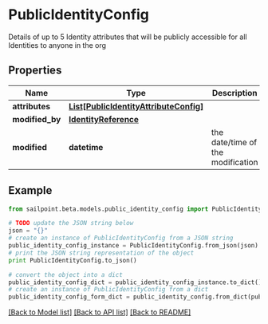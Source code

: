 # PublicIdentityConfig

Details of up to 5 Identity attributes that will be publicly accessible for all Identities to anyone in the org

## Properties
Name | Type | Description | Notes
------------ | ------------- | ------------- | -------------
**attributes** | [**List[PublicIdentityAttributeConfig]**](PublicIdentityAttributeConfig.md) |  | [optional] 
**modified_by** | [**IdentityReference**](IdentityReference.md) |  | [optional] 
**modified** | **datetime** | the date/time of the modification | [optional] 

## Example

```python
from sailpoint.beta.models.public_identity_config import PublicIdentityConfig

# TODO update the JSON string below
json = "{}"
# create an instance of PublicIdentityConfig from a JSON string
public_identity_config_instance = PublicIdentityConfig.from_json(json)
# print the JSON string representation of the object
print PublicIdentityConfig.to_json()

# convert the object into a dict
public_identity_config_dict = public_identity_config_instance.to_dict()
# create an instance of PublicIdentityConfig from a dict
public_identity_config_form_dict = public_identity_config.from_dict(public_identity_config_dict)
```
[[Back to Model list]](../README.md#documentation-for-models) [[Back to API list]](../README.md#documentation-for-api-endpoints) [[Back to README]](../README.md)


